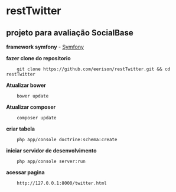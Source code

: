 restTwitter
===========

projeto para avaliação SocialBase
---------------------------------
**framework symfony**
    - [Symfony](https://symfony.com)

**fazer clone do repositorio**
```
    git clone https://github.com/eerison/restTwitter.git && cd restTwitter
```

**Atualizar bower**
```
    bower update
```

**Atualizar composer**
```
    composer update
```

**criar tabela**
```
    php app/console doctrine:schema:create
```

**iniciar servidor de desenvolvimento**
```
    php app/console server:run
```

**acessar pagina**
```
    http://127.0.0.1:8000/twitter.html
```






